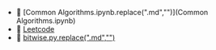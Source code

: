 * 📄 [Common Algorithms.ipynb.replace(".md","")](Common Algorithms.ipynb)
* 📂 [Leetcode](Leetcode)
* 📄 [bitwise.py.replace(".md","")](bitwise.py)
